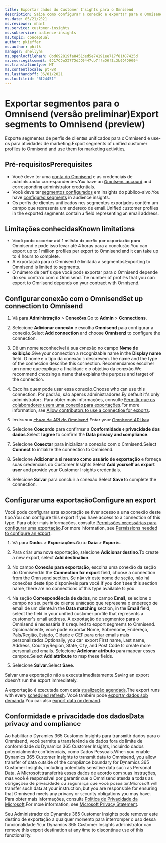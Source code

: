 ```yaml
---
title: Exportar dados do Customer Insights para o Omnisend
description: Saiba como configurar a conexão e exportar para o Omnisend.
ms.date: 05/21/2021
ms.reviewer: mhart
ms.service: customer-insights
ms.subservice: audience-insights
ms.topic: conceptual
author: pkieffer
ms.author: philk
manager: shellyha
ms.openlocfilehash: 8bd692819fa8451ded5e74191ee717f81f87425d
ms.sourcegitcommit: 831765a55775d358447cb7ffa56f2c3b85459084
ms.translationtype: HT
ms.contentlocale: pt-BR
ms.lasthandoff: 06/01/2021
ms.locfileid: "6124451"
---
```

# <a name="export-segments-to-omnisend-preview"></a><span data-ttu-id="afcc0-103">Exportar segmentos para o Omnisend (versão preliminar)</span><span class="sxs-lookup"><span data-stu-id="afcc0-103">Export segments to Omnisend (preview)</span></span>

<span data-ttu-id="afcc0-104">Exporte segmentos de perfis de clientes unificados para o Omnisend e use-os para atividades de marketing.</span><span class="sxs-lookup"><span data-stu-id="afcc0-104">Export segments of unified customer profiles to Omnisend and use them for marketing activities.</span></span>

## <a name="prerequisites"></a><span data-ttu-id="afcc0-105">Pré-requisitos</span><span class="sxs-lookup"><span data-stu-id="afcc0-105">Prerequisites</span></span>

-   <span data-ttu-id="afcc0-106">Você deve ter uma [conta do Omnisend](https://www.omnisend.com/) e as credenciais de administrador correspondentes.</span><span class="sxs-lookup"><span data-stu-id="afcc0-106">You have an [Omnisend account](https://www.omnisend.com/) and corresponding administrator credentials.</span></span>
-   <span data-ttu-id="afcc0-107">Você deve ter [segmentos configurados](segments.md) em insights do público-alvo.</span><span class="sxs-lookup"><span data-stu-id="afcc0-107">You have [configured segments](segments.md) in audience insights.</span></span>
-   <span data-ttu-id="afcc0-108">Os perfis de clientes unificados nos segmentos exportados contêm um campo que representa um endereço de email.</span><span class="sxs-lookup"><span data-stu-id="afcc0-108">Unified customer profiles in the exported segments contain a field representing an email address.</span></span>

## <a name="known-limitations"></a><span data-ttu-id="afcc0-109">Limitações conhecidas</span><span class="sxs-lookup"><span data-stu-id="afcc0-109">Known limitations</span></span>

- <span data-ttu-id="afcc0-110">Você pode exportar até 1 milhão de perfis por exportação para Omnisend e pode isso levar até 4 horas para a conclusão.</span><span class="sxs-lookup"><span data-stu-id="afcc0-110">You can export up to 1 million profiles per export to Omnisend and it can take up to 4 hours to complete.</span></span>
- <span data-ttu-id="afcc0-111">A exportação para o Omnisend é limitada a segmentos.</span><span class="sxs-lookup"><span data-stu-id="afcc0-111">Exporting to Omnisend is limited to segments.</span></span>
- <span data-ttu-id="afcc0-112">O número de perfis que você pode exportar para o Omnisend depende do seu contrato com o Omnisend.</span><span class="sxs-lookup"><span data-stu-id="afcc0-112">The number of profiles that you can export to Omnisend depends on your contract with Omnisend.</span></span>

## <a name="set-up-connection-to-omnisend"></a><span data-ttu-id="afcc0-113">Configurar conexão com o Omnisend</span><span class="sxs-lookup"><span data-stu-id="afcc0-113">Set up connection to Omnisend</span></span>

1. <span data-ttu-id="afcc0-114">Vá para **Administração** > **Conexões**.</span><span class="sxs-lookup"><span data-stu-id="afcc0-114">Go to **Admin** > **Connections**.</span></span>

1. <span data-ttu-id="afcc0-115">Selecione **Adicionar conexão** e escolha **Omnisend** para configurar a conexão.</span><span class="sxs-lookup"><span data-stu-id="afcc0-115">Select **Add connection** and choose **Omnisend** to configure the connection.</span></span>

1. <span data-ttu-id="afcc0-116">Dê um nome reconhecível à sua conexão no campo **Nome de exibição**.</span><span class="sxs-lookup"><span data-stu-id="afcc0-116">Give your connection a recognizable name in the **Display name** field.</span></span> <span data-ttu-id="afcc0-117">O nome e o tipo da conexão a descrevem.</span><span class="sxs-lookup"><span data-stu-id="afcc0-117">The name and the type of the connection describe this connection.</span></span> <span data-ttu-id="afcc0-118">Recomendamos escolher um nome que explique a finalidade e o objetivo da conexão.</span><span class="sxs-lookup"><span data-stu-id="afcc0-118">We recommend choosing a name that explains the purpose and target of the connection.</span></span>

1. <span data-ttu-id="afcc0-119">Escolha quem pode usar essa conexão.</span><span class="sxs-lookup"><span data-stu-id="afcc0-119">Choose who can use this connection.</span></span> <span data-ttu-id="afcc0-120">Por padrão, são apenas administradores.</span><span class="sxs-lookup"><span data-stu-id="afcc0-120">By default it's only administrators.</span></span> <span data-ttu-id="afcc0-121">Para obter mais informações, consulte [Permitir que os colaboradores usem uma conexão para exportações](connections.md#allow-contributors-to-use-a-connection-for-exports).</span><span class="sxs-lookup"><span data-stu-id="afcc0-121">For more information, see [Allow contributors to use a connection for exports](connections.md#allow-contributors-to-use-a-connection-for-exports).</span></span>

1. <span data-ttu-id="afcc0-122">Insira sua [chave de API do Omnisend](https://support.omnisend.com/en/articles/1061890-generating-api-key).</span><span class="sxs-lookup"><span data-stu-id="afcc0-122">Enter your [Omnisend API key](https://support.omnisend.com/en/articles/1061890-generating-api-key).</span></span>

1. <span data-ttu-id="afcc0-123">Selecione **Concordo** para confirmar a **Conformidade e privacidade dos dados**.</span><span class="sxs-lookup"><span data-stu-id="afcc0-123">Select **I agree** to confirm the **Data privacy and compliance**.</span></span>

1. <span data-ttu-id="afcc0-124">Selecione **Conectar** para inicializar a conexão com o Omnisend.</span><span class="sxs-lookup"><span data-stu-id="afcc0-124">Select **Connect** to initialize the connection to Omnisend.</span></span>

1. <span data-ttu-id="afcc0-125">Selecione **Adicionar a si mesmo como usuário de exportação** e forneça suas credenciais do Customer Insights.</span><span class="sxs-lookup"><span data-stu-id="afcc0-125">Select **Add yourself as export user** and provide your Customer Insights credentials.</span></span>

1. <span data-ttu-id="afcc0-126">Selecione **Salvar** para concluir a conexão.</span><span class="sxs-lookup"><span data-stu-id="afcc0-126">Select **Save** to complete the connection.</span></span>

## <a name="configure-an-export"></a><span data-ttu-id="afcc0-127">Configurar uma exportação</span><span class="sxs-lookup"><span data-stu-id="afcc0-127">Configure an export</span></span>

<span data-ttu-id="afcc0-128">Você pode configurar esta exportação se tiver acesso a uma conexão deste tipo.</span><span class="sxs-lookup"><span data-stu-id="afcc0-128">You can configure this export if you have access to a connection of this type.</span></span> <span data-ttu-id="afcc0-129">Para obter mais informações, consulte [Permissões necessárias para configurar uma exportação](export-destinations.md#set-up-a-new-export).</span><span class="sxs-lookup"><span data-stu-id="afcc0-129">For more information, see [Permissions needed to configure an export](export-destinations.md#set-up-a-new-export).</span></span>

1. <span data-ttu-id="afcc0-130">Vá para **Dados** > **Exportações**.</span><span class="sxs-lookup"><span data-stu-id="afcc0-130">Go to **Data** > **Exports**.</span></span>

1. <span data-ttu-id="afcc0-131">Para criar uma nova exportação, selecione **Adicionar destino**.</span><span class="sxs-lookup"><span data-stu-id="afcc0-131">To create a new export, select **Add destination**.</span></span>

1. <span data-ttu-id="afcc0-132">No campo **Conexão para exportação**, escolha uma conexão da seção do Omnisend.</span><span class="sxs-lookup"><span data-stu-id="afcc0-132">In the **Connection for export** field, choose a connection from the Omnisend section.</span></span> <span data-ttu-id="afcc0-133">Se não vir este nome de seção, não há conexões deste tipo disponíveis para você.</span><span class="sxs-lookup"><span data-stu-id="afcc0-133">If you don't see this section name, there are no connections of this type available to you.</span></span>

1. <span data-ttu-id="afcc0-134">Na seção **Correspondência de dados**, no campo **Email**, selecione o campo no seu perfil de cliente unificado que representa o endereço de email de um cliente.</span><span class="sxs-lookup"><span data-stu-id="afcc0-134">In the **Data matching** section, in the **Email** field, select the field in your unified customer profile that represents a customer's email address.</span></span> <span data-ttu-id="afcc0-135">A exportação de segmentos para o Omnisend é necessária.</span><span class="sxs-lookup"><span data-stu-id="afcc0-135">It's required to export segments to Omnisend.</span></span> <span data-ttu-id="afcc0-136">Opcionalmente, você pode exportar Nome, Sobrenome, Endereço, País/Região, Estado, Cidade e CEP para criar emails mais personalizados.</span><span class="sxs-lookup"><span data-stu-id="afcc0-136">Optionally, you can export First name, Last name, Address, Country/Region, State, City, and Post Code to create more personalized emails.</span></span> <span data-ttu-id="afcc0-137">Selecione **Adicionar atributo** para mapear esses campos.</span><span class="sxs-lookup"><span data-stu-id="afcc0-137">Select **Add attribute** to map these fields.</span></span>

1. <span data-ttu-id="afcc0-138">Selecione **Salvar**.</span><span class="sxs-lookup"><span data-stu-id="afcc0-138">Select **Save**.</span></span>

<span data-ttu-id="afcc0-139">Salvar uma exportação não a executa imediatamente.</span><span class="sxs-lookup"><span data-stu-id="afcc0-139">Saving an export doesn't run the export immediately.</span></span>

<span data-ttu-id="afcc0-140">A exportação é executada com cada [atualização agendada](system.md#schedule-tab).</span><span class="sxs-lookup"><span data-stu-id="afcc0-140">The export runs with every [scheduled refresh](system.md#schedule-tab).</span></span> <span data-ttu-id="afcc0-141">Você também pode [exportar dados sob demanda](export-destinations.md#run-exports-on-demand).</span><span class="sxs-lookup"><span data-stu-id="afcc0-141">You can also [export data on demand](export-destinations.md#run-exports-on-demand).</span></span> 


## <a name="data-privacy-and-compliance"></a><span data-ttu-id="afcc0-142">Conformidade e privacidade dos dados</span><span class="sxs-lookup"><span data-stu-id="afcc0-142">Data privacy and compliance</span></span>

<span data-ttu-id="afcc0-143">Ao habilitar o Dynamics 365 Customer Insights para transmitir dados para o Ommisend, você permite a transferência de dados fora do limite de conformidade do Dynamics 365 Customer Insights, incluindo dados potencialmente confidenciais, como Dados Pessoais.</span><span class="sxs-lookup"><span data-stu-id="afcc0-143">When you enable Dynamics 365 Customer Insights to transmit data to Ommisend, you allow transfer of data outside of the compliance boundary for Dynamics 365 Customer Insights, including potentially sensitive data such as Personal Data.</span></span> <span data-ttu-id="afcc0-144">A Microsoft transferirá esses dados de acordo com suas instruções, mas você é responsável por garantir que o Ommisend atenda a todas as obrigações de privacidade ou segurança que você possa ter.</span><span class="sxs-lookup"><span data-stu-id="afcc0-144">Microsoft will transfer such data at your instruction, but you are responsible for ensuring that Omnisend meets any privacy or security obligations you may have.</span></span> <span data-ttu-id="afcc0-145">Para obter mais informações, consulte [Política de Privacidade da Microsoft](https://go.microsoft.com/fwlink/?linkid=396732).</span><span class="sxs-lookup"><span data-stu-id="afcc0-145">For more information, see [Microsoft Privacy Statement](https://go.microsoft.com/fwlink/?linkid=396732).</span></span>

<span data-ttu-id="afcc0-146">Seu Administrador do Dynamics 365 Customer Insights pode remover este destino de exportação a qualquer momento para interromper o uso dessa funcionalidade.</span><span class="sxs-lookup"><span data-stu-id="afcc0-146">Your Dynamics 365 Customer Insights administrator can remove this export destination at any time to discontinue use of this functionality.</span></span>
